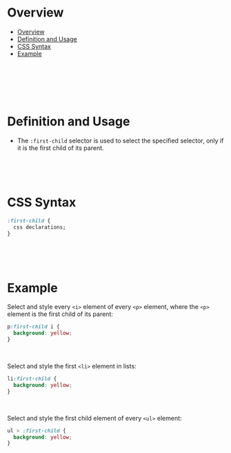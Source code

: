 # Overview

- [Overview](#overview)
- [Definition and Usage](#definition-and-usage)
- [CSS Syntax](#css-syntax)
- [Example](#example)

&nbsp;

&nbsp;

&nbsp;

# Definition and Usage

- The `:first-child` selector is used to select the specified selector, only if it is the first child of its parent.

&nbsp;

&nbsp;

# CSS Syntax

```css
:first-child {
  css declarations;
}
```

&nbsp;

&nbsp;

# Example

Select and style every `<i>` element of every `<p>` element, where the `<p>` element is the first child of its parent:

```css
p:first-child i {
  background: yellow;
}
```

&nbsp;

Select and style the first `<li>` element in lists:

```css
li:first-child {
  background: yellow;
}
```

&nbsp;

Select and style the first child element of every `<ul>` element:

```css
ul > :first-child {
  background: yellow;
}
```
